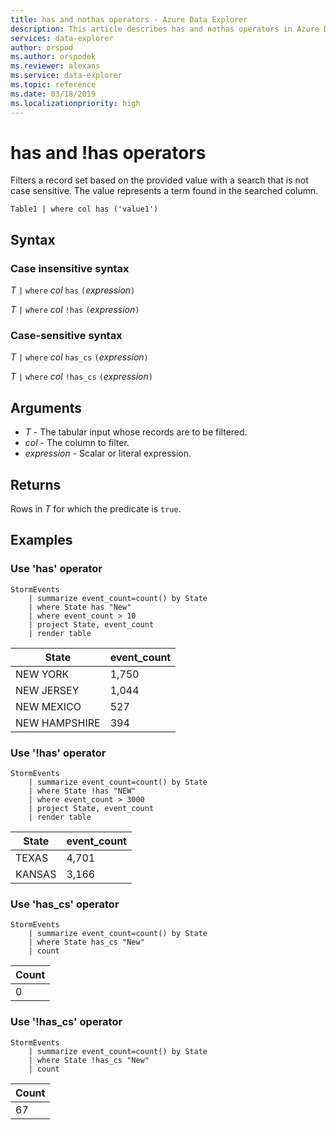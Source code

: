 ```yaml
---
title: has and nothas operators - Azure Data Explorer
description: This article describes has and nothas operators in Azure Data Explorer.
services: data-explorer
author: orspod
ms.author: orspodek
ms.reviewer: alexans
ms.service: data-explorer
ms.topic: reference
ms.date: 03/18/2019
ms.localizationpriority: high
---
```

# has and !has operators

Filters a record set based on the provided value with a search that is not case sensitive. The value represents a term found in the searched column.

```kusto
Table1 | where col has ('value1')
```
 
## Syntax

### Case insensitive syntax

*T* `|` `where` *col* `has` `(`*expression*`)`   
 
*T* `|` `where` *col* `!has` `(`*expression*`)`   

### Case-sensitive syntax

*T* `|` `where` *col* `has_cs` `(`*expression*`)`   

*T* `|` `where` *col* `!has_cs` `(`*expression*`)`  

## Arguments

* *T* - The tabular input whose records are to be filtered.
* *col* - The column to filter.
* *expression* - Scalar or literal expression.

## Returns

Rows in *T* for which the predicate is `true`.

## Examples  

### Use 'has' operator

```kusto
StormEvents
    | summarize event_count=count() by State
    | where State has "New"
    | where event_count > 10
    | project State, event_count
    | render table
```

|State|event_count|
|-----|-----------|
|NEW YORK|1,750|
|NEW JERSEY|1,044|
|NEW MEXICO|527|
|NEW HAMPSHIRE|394|  

### Use '!has' operator

```kusto
StormEvents
    | summarize event_count=count() by State
    | where State !has "NEW"
    | where event_count > 3000
    | project State, event_count
    | render table
```

|State|event_count|
|-----|-----------|
|TEXAS|4,701|
|KANSAS|3,166| 

### Use 'has_cs' operator

```kusto
StormEvents
    | summarize event_count=count() by State
    | where State has_cs "New"
    | count
```

|Count|
|-----|
|0|

### Use '!has_cs' operator

```kusto
StormEvents
    | summarize event_count=count() by State
    | where State !has_cs "New"
    | count
```

|Count|
|-----|
|67|